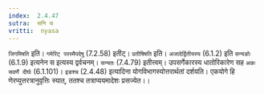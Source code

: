 ```yaml
---
index:  2.4.47
sutra:  सनि च
vritti:  nyasa
---
```


`जिगमिषति` इति। `गमेरिट् परस्मैपदेषु` (7.2.58) इतीट्। `प्रतीषिषति` इति। `अजादेर्द्वितीयस्य` (6.1.2) इति `सन्यङोः` (6.1.9) इत्यनेन स इत्यस्य द्वर्वचनम्। `सन्यतः` (7.4.79) इतीत्त्वम्। उपसर्गेकारस्य धातोरिकारेण सह `अकः सवर्णे दीर्घः` (6.1.101)। `इङश्च` (2.4.48) इत्यादिना योगविभागस्योत्तरार्थतां दर्शयति। एकयोगे हि णेरप्युत्तरत्रानुवृत्तिः स्यात्, ततश्च तत्राप्ययमादेशः प्रसज्येत।।

